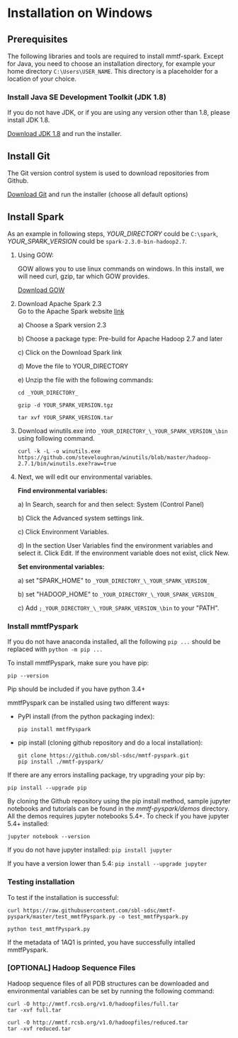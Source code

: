 # Installation on Windows

## Prerequisites
The following libraries and tools are required to install mmtf-spark. Except for Java, you need to choose an installation directory, for example your home directory `C:\Users\USER_NAME`. This directory is a placeholder for a location of your choice.


### Install Java SE Development Toolkit (JDK 1.8)
If you do not have JDK, or if you are using any version other than 1.8, please install JDK 1.8.

[Download JDK 1.8](http://www.oracle.com/technetwork/java/javase/downloads/jdk8-downloads-2133151.html) and run the installer.


## Install Git
The Git version control system is used to download repositories from Github.

[Download Git](https://github.com/git-for-windows/git/releases/download/v2.16.1.windows.1/Git-2.16.1-64-bit.exe) and run the installer (choose all default options)


## Install Spark

As an example in following steps, _YOUR_DIRECTORY_ could be `C:\spark`, _YOUR_SPARK_VERSION_ could be `spark-2.3.0-bin-hadoop2.7`.

1.  Using GOW:

    GOW allows you to use linux commands on windows. In this install, we will need curl, gzip, tar which GOW provides.

    [Download GOW](https://github.com/bmatzelle/gow/releases/download/v0.8.0/Gow-0.8.0.exe)

2. Download Apache Spark 2.3  
    Go to the Apache Spark website [link](http://spark.apache.org/downloads.html)

    a) Choose a Spark version 2.3

    b) Choose a package type: Pre-build for Apache Hadoop 2.7 and later

    c) Click on the Download Spark link

    d) Move the file to YOUR_DIRECTORY

    e) Unzip the file with the following commands:

    ```
    cd _YOUR_DIRECTORY_

    gzip -d YOUR_SPARK_VERSION.tgz

    tar xvf YOUR_SPARK_VERSION.tar
    ```

3.  Download winutils.exe into `_YOUR_DIRECTORY_\_YOUR_SPARK_VERSION_\bin` using following command.

    ```
    curl -k -L -o winutils.exe https://github.com/steveloughran/winutils/blob/master/hadoop-2.7.1/bin/winutils.exe?raw=true
    ```

4.  Next, we will edit our environmental variables.

    **Find environmental variables:**

	a) In Search, search for and then select: System (Control Panel)

	b) Click the Advanced system settings link.

	c) Click Environment Variables.

	d) In the section User Variables find the environment variables and select it. Click Edit. If the environment variable does not exist, click New.

    **Set environmental variables:**

	a) set "SPARK_HOME" to `_YOUR_DIRECTORY_\_YOUR_SPARK_VERSION_`

	b) set "HADOOP_HOME" to `_YOUR_DIRECTORY_\_YOUR_SPARK_VERSION_`

	c) Add `;_YOUR_DIRECTORY_\_YOUR_SPARK_VERSION_\bin` to your "PATH".


### Install mmtfPyspark
If you do not have anaconda installed, all the following `pip ...` should be replaced with `python -m pip ...`

To install mmtfPyspark, make sure you have pip:

```
pip --version
```

Pip should be included if you have python 3.4+

mmtfPyspark can be installed using two different ways:
 * PyPI install (from the python packaging index):

    ```
    pip install mmtfPyspark
    ```

 * pip install (cloning github repository and do a local installation):

    ```
    git clone https://github.com/sbl-sdsc/mmtf-pyspark.git
    pip install ./mmtf-pyspark/
    ```

If there are any errors installing package, try upgrading your pip by:

```
pip install --upgrade pip    
```

By cloning the Github repository using the pip install method, sample jupyter notebooks and tutorials can be found in the *mmtf-pyspark/demos* directory. All the demos requires jupyter notebooks 5.4+. To check if you have jupyter 5.4+ installed:

```
jupyter notebook --version    
```

If you do not have jupyter installed:
    ```
    pip install jupyter    
    ```

If you have a version lower than 5.4:
    ```
    pip install --upgrade jupyter    
    ```

### Testing installation
To test if the installation is successful:

```
curl https://raw.githubusercontent.com/sbl-sdsc/mmtf-pyspark/master/test_mmtfPyspark.py -o test_mmtfPyspark.py

python test_mmtfPyspark.py
```

If the metadata of 1AQ1 is printed, you have successfully intalled mmtfPyspark.


### [OPTIONAL] Hadoop Sequence Files
Hadoop sequence files of all PDB structures can be downloaded and environmental variables can be set by running the following command:
```
curl -O http://mmtf.rcsb.org/v1.0/hadoopfiles/full.tar
tar -xvf full.tar

curl -O http://mmtf.rcsb.org/v1.0/hadoopfiles/reduced.tar
tar -xvf reduced.tar
```
